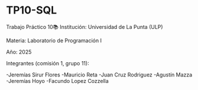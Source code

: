 # TP10-SQL
Trabajo Práctico 10📚 Institución: Universidad de La Punta (ULP)

Materia: Laboratorio de Programación I

Año: 2025

Integrantes (comisión 1, grupo 11):


-Jeremías Sirur Flores
-Mauricio Reta
-Juan Cruz Rodriguez 
-Agustín Mazza 
-Jeremías Hoyo 
-Facundo Lopez Cozzella 

